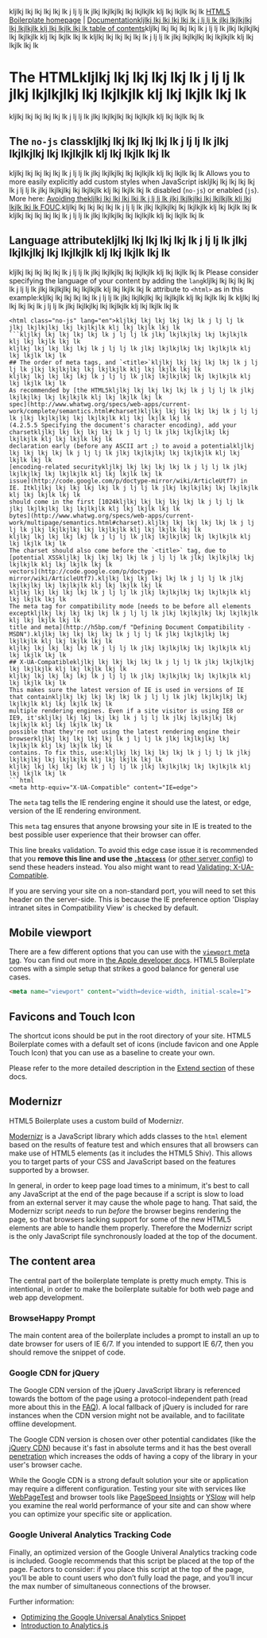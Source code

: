 kljlkj lkj lkj lkj lkj lk j lj lj lk jlkj lkjlkjlkj lkj lkjlkjlk klj lkj lkjlk lkj lk 
[HTML5 Boilerplate homepage](http://html5boilerplate.com) | [Documentationkljlkj lkj lkj lkj lkj lk j lj lj lk jlkj lkjlkjlkj lkj lkjlkjlk klj lkj lkjlk lkj lk 
table of contents](TOC.md)kljlkj lkj lkj lkj lkj lk j lj lj lk jlkj lkjlkjlkj lkj lkjlkjlk klj lkj lkjlk lkj lk 
kljlkj lkj lkj lkj lkj lk j lj lj lk jlkj lkjlkjlkj lkj lkjlkjlk klj lkj lkjlk lkj lk 
# The HTMLkljlkj lkj lkj lkj lkj lk j lj lj lk jlkj lkjlkjlkj lkj lkjlkjlk klj lkj lkjlk lkj lk 
kljlkj lkj lkj lkj lkj lk j lj lj lk jlkj lkjlkjlkj lkj lkjlkjlk klj lkj lkjlk lkj lk 
## The `no-js` classkljlkj lkj lkj lkj lkj lk j lj lj lk jlkj lkjlkjlkj lkj lkjlkjlk klj lkj lkjlk lkj lk 
kljlkj lkj lkj lkj lkj lk j lj lj lk jlkj lkjlkjlkj lkj lkjlkjlk klj lkj lkjlk lkj lk 
Allows you to more easily explicitly add custom styles when JavaScript iskljlkj lkj lkj lkj lkj lk j lj lj lk jlkj lkjlkjlkj lkj lkjlkjlk klj lkj lkjlk lkj lk 
disabled (`no-js`) or enabled (`js`). More here: [Avoiding thekljlkj lkj lkj lkj lkj lk j lj lj lk jlkj lkjlkjlkj lkj lkjlkjlk klj lkj lkjlk lkj lk 
FOUC](http://paulirish.com/2009/avoiding-the-fouc-v3/).kljlkj lkj lkj lkj lkj lk j lj lj lk jlkj lkjlkjlkj lkj lkjlkjlk klj lkj lkjlk lkj lk 
kljlkj lkj lkj lkj lkj lk j lj lj lk jlkj lkjlkjlkj lkj lkjlkjlk klj lkj lkjlk lkj lk 
## Language attributekljlkj lkj lkj lkj lkj lk j lj lj lk jlkj lkjlkjlkj lkj lkjlkjlk klj lkj lkjlk lkj lk 
kljlkj lkj lkj lkj lkj lk j lj lj lk jlkj lkjlkjlkj lkj lkjlkjlk klj lkj lkjlk lkj lk 
Please consider specifying the language of your content by adding the `lang`kljlkj lkj lkj lkj lkj lk j lj lj lk jlkj lkjlkjlkj lkj lkjlkjlk klj lkj lkjlk lkj lk 
attribute to `<html>` as in this example:kljlkj lkj lkj lkj lkj lk j lj lj lk jlkj lkjlkjlkj lkj lkjlkjlk klj lkj lkjlk lkj lk 
kljlkj lkj lkj lkj lkj lk j lj lj lk jlkj lkjlkjlkj lkj lkjlkjlk klj lkj lkjlk lkj lk 
```htmlkljlkj lkj lkj lkj lkj lk j lj lj lk jlkj lkjlkjlkj lkj lkjlkjlk klj lkj lkjlk lkj lk 
<html class="no-js" lang="en">kljlkj lkj lkj lkj lkj lk j lj lj lk jlkj lkjlkjlkj lkj lkjlkjlk klj lkj lkjlk lkj lk 
```kljlkj lkj lkj lkj lkj lk j lj lj lk jlkj lkjlkjlkj lkj lkjlkjlk klj lkj lkjlk lkj lk 
kljlkj lkj lkj lkj lkj lk j lj lj lk jlkj lkjlkjlkj lkj lkjlkjlk klj lkj lkjlk lkj lk 
## The order of meta tags, and `<title>`kljlkj lkj lkj lkj lkj lk j lj lj lk jlkj lkjlkjlkj lkj lkjlkjlk klj lkj lkjlk lkj lk 
kljlkj lkj lkj lkj lkj lk j lj lj lk jlkj lkjlkjlkj lkj lkjlkjlk klj lkj lkjlk lkj lk 
As recommended by [the HTML5kljlkj lkj lkj lkj lkj lk j lj lj lk jlkj lkjlkjlkj lkj lkjlkjlk klj lkj lkjlk lkj lk 
spec](http://www.whatwg.org/specs/web-apps/current-work/complete/semantics.html#charset)kljlkj lkj lkj lkj lkj lk j lj lj lk jlkj lkjlkjlkj lkj lkjlkjlk klj lkj lkjlk lkj lk 
(4.2.5.5 Specifying the document's character encoding), add your charsetkljlkj lkj lkj lkj lkj lk j lj lj lk jlkj lkjlkjlkj lkj lkjlkjlk klj lkj lkjlk lkj lk 
declaration early (before any ASCII art ;) to avoid a potentialkljlkj lkj lkj lkj lkj lk j lj lj lk jlkj lkjlkjlkj lkj lkjlkjlk klj lkj lkjlk lkj lk 
[encoding-related securitykljlkj lkj lkj lkj lkj lk j lj lj lk jlkj lkjlkjlkj lkj lkjlkjlk klj lkj lkjlk lkj lk 
issue](http://code.google.com/p/doctype-mirror/wiki/ArticleUtf7) in IE. Itkljlkj lkj lkj lkj lkj lk j lj lj lk jlkj lkjlkjlkj lkj lkjlkjlk klj lkj lkjlk lkj lk 
should come in the first [1024kljlkj lkj lkj lkj lkj lk j lj lj lk jlkj lkjlkjlkj lkj lkjlkjlk klj lkj lkjlk lkj lk 
bytes](http://www.whatwg.org/specs/web-apps/current-work/multipage/semantics.html#charset).kljlkj lkj lkj lkj lkj lk j lj lj lk jlkj lkjlkjlkj lkj lkjlkjlk klj lkj lkjlk lkj lk 
kljlkj lkj lkj lkj lkj lk j lj lj lk jlkj lkjlkjlkj lkj lkjlkjlk klj lkj lkjlk lkj lk 
The charset should also come before the `<title>` tag, due to [potential XSSkljlkj lkj lkj lkj lkj lk j lj lj lk jlkj lkjlkjlkj lkj lkjlkjlk klj lkj lkjlk lkj lk 
vectors](http://code.google.com/p/doctype-mirror/wiki/ArticleUtf7).kljlkj lkj lkj lkj lkj lk j lj lj lk jlkj lkjlkjlkj lkj lkjlkjlk klj lkj lkjlk lkj lk 
kljlkj lkj lkj lkj lkj lk j lj lj lk jlkj lkjlkjlkj lkj lkjlkjlk klj lkj lkjlk lkj lk 
The meta tag for compatibility mode [needs to be before all elements exceptkljlkj lkj lkj lkj lkj lk j lj lj lk jlkj lkjlkjlkj lkj lkjlkjlk klj lkj lkjlk lkj lk 
title and meta](http://h5bp.com/f "Defining Document Compatibility - MSDN").kljlkj lkj lkj lkj lkj lk j lj lj lk jlkj lkjlkjlkj lkj lkjlkjlk klj lkj lkjlk lkj lk 
kljlkj lkj lkj lkj lkj lk j lj lj lk jlkj lkjlkjlkj lkj lkjlkjlk klj lkj lkjlk lkj lk 
## X-UA-Compatiblekljlkj lkj lkj lkj lkj lk j lj lj lk jlkj lkjlkjlkj lkj lkjlkjlk klj lkj lkjlk lkj lk 
kljlkj lkj lkj lkj lkj lk j lj lj lk jlkj lkjlkjlkj lkj lkjlkjlk klj lkj lkjlk lkj lk 
This makes sure the latest version of IE is used in versions of IE that containkljlkj lkj lkj lkj lkj lk j lj lj lk jlkj lkjlkjlkj lkj lkjlkjlk klj lkj lkjlk lkj lk 
multiple rendering engines. Even if a site visitor is using IE8 or IE9, it'skljlkj lkj lkj lkj lkj lk j lj lj lk jlkj lkjlkjlkj lkj lkjlkjlk klj lkj lkjlk lkj lk 
possible that they're not using the latest rendering engine their browserkljlkj lkj lkj lkj lkj lk j lj lj lk jlkj lkjlkjlkj lkj lkjlkjlk klj lkj lkjlk lkj lk 
contains. To fix this, use:kljlkj lkj lkj lkj lkj lk j lj lj lk jlkj lkjlkjlkj lkj lkjlkjlk klj lkj lkjlk lkj lk 
kljlkj lkj lkj lkj lkj lk j lj lj lk jlkj lkjlkjlkj lkj lkjlkjlk klj lkj lkjlk lkj lk 
```html
<meta http-equiv="X-UA-Compatible" content="IE=edge">
```

The `meta` tag tells the IE rendering engine it should use the latest, or edge,
version of the IE rendering environment.

This `meta` tag ensures that anyone browsing your site in IE is treated to the
best possible user experience that their browser can offer.

This line breaks validation. To avoid this edge case issue it is recommended
that you **remove this line and use the
[`.htaccess`](https://github.com/h5bp/server-configs-apache)** (or [other server
config](https://github.com/h5bp/server-configs)) to send these headers instead.
You also might want to read [Validating:
X-UA-Compatible](http://groups.google.com/group/html5boilerplate/browse_thread/thread/6d1b6b152aca8ed2).

If you are serving your site on a non-standard port, you will need to set this
header on the server-side. This is because the IE preference option 'Display
intranet sites in Compatibility View' is checked by default.


## Mobile viewport

There are a few different options that you can use with the [`viewport` meta
tag](https://docs.google.com/present/view?id=dkx3qtm_22dxsrgcf4 "Viewport and
Media Queries - The Complete Idiot's Guide"). You can find out more in [the
Apple developer docs](http://j.mp/mobileviewport). HTML5 Boilerplate comes with
a simple setup that strikes a good balance for general use cases.

```html
<meta name="viewport" content="width=device-width, initial-scale=1">
```

## Favicons and Touch Icon

The shortcut icons should be put in the root directory of your site. HTML5
Boilerplate comes with a default set of icons (include favicon and one Apple
Touch Icon) that you can use as a baseline to create your own.

Please refer to the more detailed description in the [Extend section](extend.md)
of these docs.

## Modernizr

HTML5 Boilerplate uses a custom build of Modernizr.

[Modernizr](http://modernizr.com) is a JavaScript library which adds classes to
the `html` element based on the results of feature test and which ensures that
all browsers can make use of HTML5 elements (as it includes the HTML5 Shiv).
This allows you to target parts of your CSS and JavaScript based on the
features supported by a browser.

In general, in order to keep page load times to a minimum, it's best to call
any JavaScript at the end of the page because if a script is slow to load
from an external server it may cause the whole page to hang. That said, the
Modernizr script *needs* to run *before* the browser begins rendering the page,
so that browsers lacking support for some of the new HTML5 elements are able to
handle them properly. Therefore the Modernizr script is the only JavaScript
file synchronously loaded at the top of the document.


## The content area

The central part of the boilerplate template is pretty much empty. This is
intentional, in order to make the boilerplate suitable for both web page and
web app development.

### BrowseHappy Prompt

The main content area of the boilerplate includes a prompt to install an up to
date browser for users of IE 6/7. If you intended to support IE 6/7, then you
should remove the snippet of code.

### Google CDN for jQuery

The Google CDN version of the jQuery JavaScript library is referenced towards
the bottom of the page using a protocol-independent path (read more about this
in the [FAQ](faq.md)). A local fallback of jQuery is included for rare instances
when the CDN version might not be available, and to facilitate offline
development.

The Google CDN version is chosen over other potential candidates (like the
[jQuery CDN](http://jquery.com/download/#jquery-39-s-cdn-provided-by-maxcdn))
because it's fast in absolute terms and it has the best overall
[penetration](http://httparchive.org/trends.php#perGlibs) which increases the
odds of having a copy of the library in your user's browser cache.

While the Google CDN is a strong default solution your site or application may
require a different configuration. Testing your site with services like
[WebPageTest](http://www.webpagetest.org/) and browser tools like
[PageSpeed Insights](https://developers.google.com/speed/pagespeed/insights/) or
[YSlow](http://developer.yahoo.com/yslow/) will help you examine the real
world performance of your site and can show where you can optimize your specific
site or application.


### Google Univeral Analytics Tracking Code

Finally, an optimized version of the Google Univeral Analytics tracking code is
included. Google recommends that this script be placed at the top of the page.
Factors to consider: if you place this script at the top of the page, you’ll
be able to count users who don’t fully load the page, and you’ll incur the max
number of simultaneous connections of the browser.

Further information:

* [Optimizing the Google Universal Analytics
  Snippet](http://mathiasbynens.be/notes/async-analytics-snippet#universal-analytics)
* [Introduction to
  Analytics.js](https://developers.google.com/analytics/devguides/collection/analyticsjs/)
